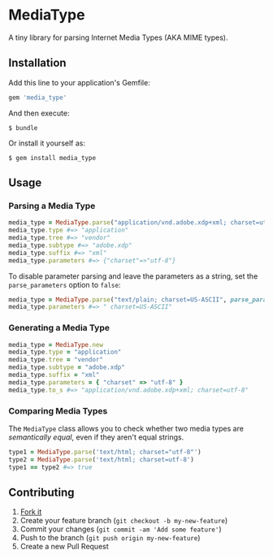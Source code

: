 # MediaType

A tiny library for parsing Internet Media Types (AKA MIME types).

## Installation

Add this line to your application's Gemfile:

```ruby
gem 'media_type'
```

And then execute:

    $ bundle

Or install it yourself as:

    $ gem install media_type

## Usage

### Parsing a Media Type

```ruby
media_type = MediaType.parse("application/vnd.adobe.xdp+xml; charset=utf-8")
media_type.type #=> "application"
media_type.tree #=> "vendor"
media_type.subtype #=> "adobe.xdp"
media_type.suffix #=> "xml"
media_type.parameters #=> {"charset"=>"utf-8"}
```

To disable parameter parsing and leave the parameters as a string,
set the `parse_parameters` option to `false`:

```ruby
media_type = MediaType.parse("text/plain; charset=US-ASCII", parse_parameters: false)
media_type.parameters #=> " charset=US-ASCII"
```

### Generating a Media Type

```ruby
media_type = MediaType.new
media_type.type = "application"
media_type.tree = "vendor"
media_type.subtype = "adobe.xdp"
media_type.suffix = "xml"
media_type.parameters = { "charset" => "utf-8" }
media_type.to_s #=> "application/vnd.adobe.xdp+xml; charset=utf-8"
```

### Comparing Media Types

The `MediaType` class allows you to check whether two media types are
*semantically equal*, even if they aren't equal strings.

```ruby
type1 = MediaType.parse('text/html; charset="utf-8"')
type2 = MediaType.parse('text/html; charset=utf-8')
type1 == type2 #=> true
```

## Contributing

1. [Fork it](https://github.com/[my-github-username]/media_type/fork)
2. Create your feature branch (`git checkout -b my-new-feature`)
3. Commit your changes (`git commit -am 'Add some feature'`)
4. Push to the branch (`git push origin my-new-feature`)
5. Create a new Pull Request
